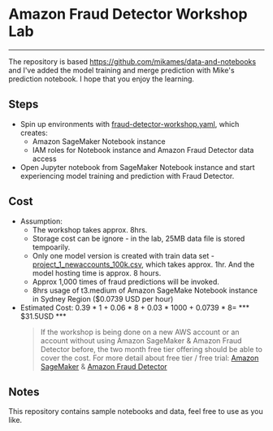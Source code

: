 # Amazon Fraud Detector Workshop Lab
---

The repository is based https://github.com/mikames/data-and-notebooks and I've added the model training and merge prediction with Mike's prediction notebook. I hope that you enjoy the learning.

## Steps

* Spin up environments with [fraud-detector-workshop.yaml](./fraud-detector-workshop.yaml), which creates:
  * Amazon SageMaker Notebook instance
  * IAM roles for Notebook instance and Amazon Fraud Detector data access
* Open Jupyter notebook from SageMaker Notebook instance and start experiencing model training and prediction with Fraud Detector.

## Cost
* Assumption:
  * The workshop takes approx. 8hrs.
  * Storage cost can be ignore - in the lab, 25MB data file is stored tempoarily.
  * Only one model version is created with train data set - [project_1_newaccounts_100k.csv](./project_1_newaccounts_100k.csv), which takes approx. 1hr. And the model hosting time is approx. 8 hours.
  * Approx 1,000 times of fraud predictions will be invoked.
  * 8hrs usage of t3.medium of Amazon SageMake Notebook instance in Sydney Region ($0.0739 USD per hour)
* Estimated Cost: 0.39 * 1 + 0.06 * 8 + 0.03 * 1000 + 0.0739 * 8= *** $31.5USD ***
  > If the workshop is being done on a new AWS account or an account without using Amazon SageMaker & Amazon Fraud Detector before, the two month free tier offering should be able to cover the cost. For more detail about free tier / free trial: [Amazon SageMaker](https://aws.amazon.com/sagemaker/pricing/) & [Amazon Fraud Detector](https://aws.amazon.com/fraud-detector/pricing/)

## Notes
This repository contains sample notebooks and data, feel free to use as you like. 
